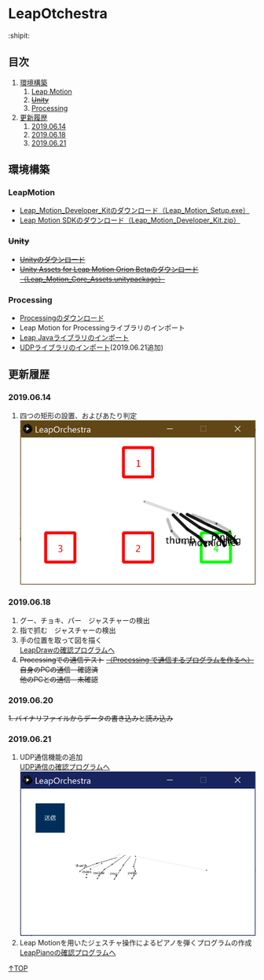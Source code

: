# LeapOtchestra
:shipit:
## 目次
1. [環境構築](#環境構築)  
    1. [Leap Motion](#leapmotion)  
    2. [~~Unity~~](#unity)  
    3. [Processing](#processing)
2. [更新履歴](#更新履歴)  
    1. [2019.06.14](#20190614)  
    2. [2019.06.18](#20190618)  
    3. [2019.06.21](#20190621)  
## 環境構築
### LeapMotion
* [Leap_Motion_Developer_Kitのダウンロード（Leap_Motion_Setup.exe）](https://developer.leapmotion.com/get-started)
* [Leap Motion SDKのダウンロード（Leap_Motion_Developer_Kit.zip）](https://developer.leapmotion.com/get-started)
### ~~Unity~~
* [~~Unityのダウンロード~~](https://store.unity.com/ja?_ga=2.109239045.1635307830.1561082608-1793881246.1537953195&currency=JPY)
* [~~Unity Assets for Leap Motion Orion Betaのダウンロード（Leap_Motion_Core_Assets.unitypackage）~~](https://developer.leapmotion.com/unity#5436356)
### Processing
* [Processingのダウンロード](https://processing.org/download/)
* Leap Motion for Processingライブラリのインポート
* [Leap Javaライブラリのインポート](https://developer-archive.leapmotion.com/documentation/java/devguide/Leap_Processing.html)
* [UDPライブラリのインポート](https://memorandums.hatenablog.com/entry/2016/11/08/203610)(2019.06.21追加)

## 更新履歴
### 2019.06.14
1. 四つの矩形の設置、およびあたり判定  
![20190614](./image/20190614.png)
### 2019.06.18
1. グー、チョキ、パー　ジャスチャーの検出
2. 指で抓む　ジャスチャーの検出
3. 手の位置を取って図を描く  
 [LeapDrawの確認プログラムへ](https://github.com/SkyoKen/LeapDraw/tree/master/exe)
4. ~~Processingでの通信テスト~~   [~~（Processing で通信するプログラムを作るへ）~~](https://github.com/SkyoKen/NetTerminal/tree/master/Net)  
    ~~自身のPCの通信　確認済~~  
    ~~他のPCとの通信　未確認~~
### 2019.06.20
~~1. バイナリファイルからデータの書き込みと読み込み~~
### 2019.06.21
1. UDP通信機能の追加  
[UDP通信の確認プログラムへ](https://github.com/SkyoKen/NetTerminal//tree/master/UDP)  
![20190621](./image/20190621.png)
2. Leap Motionを用いたジェスチャ操作によるピアノを弾くプログラムの作成  
[LeapPianoの確認プログラムへ](https://github.com/SkyoKen/LeapPiano/tree/master/exe)

[↑TOP](#目次)
